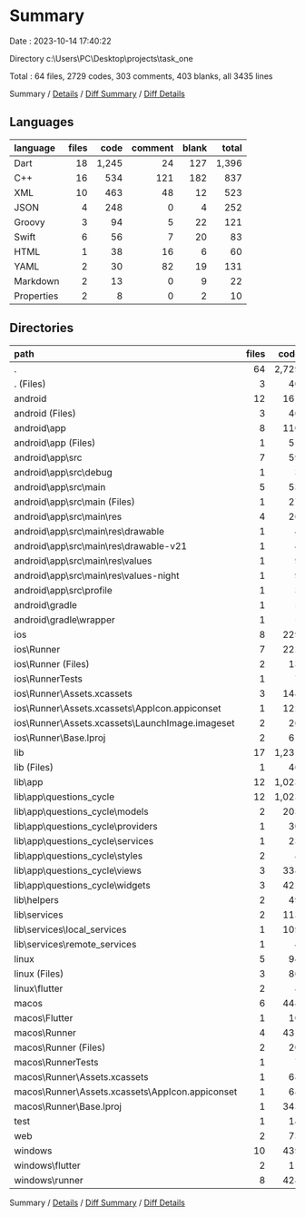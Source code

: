 # Summary

Date : 2023-10-14 17:40:22

Directory c:\\Users\\PC\\Desktop\\projects\\task_one

Total : 64 files,  2729 codes, 303 comments, 403 blanks, all 3435 lines

Summary / [Details](details.md) / [Diff Summary](diff.md) / [Diff Details](diff-details.md)

## Languages
| language | files | code | comment | blank | total |
| :--- | ---: | ---: | ---: | ---: | ---: |
| Dart | 18 | 1,245 | 24 | 127 | 1,396 |
| C++ | 16 | 534 | 121 | 182 | 837 |
| XML | 10 | 463 | 48 | 12 | 523 |
| JSON | 4 | 248 | 0 | 4 | 252 |
| Groovy | 3 | 94 | 5 | 22 | 121 |
| Swift | 6 | 56 | 7 | 20 | 83 |
| HTML | 1 | 38 | 16 | 6 | 60 |
| YAML | 2 | 30 | 82 | 19 | 131 |
| Markdown | 2 | 13 | 0 | 9 | 22 |
| Properties | 2 | 8 | 0 | 2 | 10 |

## Directories
| path | files | code | comment | blank | total |
| :--- | ---: | ---: | ---: | ---: | ---: |
| . | 64 | 2,729 | 303 | 403 | 3,435 |
| . (Files) | 3 | 40 | 82 | 26 | 148 |
| android | 12 | 161 | 51 | 33 | 245 |
| android (Files) | 3 | 46 | 0 | 11 | 57 |
| android\\app | 8 | 110 | 51 | 21 | 182 |
| android\\app (Files) | 1 | 51 | 5 | 12 | 68 |
| android\\app\\src | 7 | 59 | 46 | 9 | 114 |
| android\\app\\src\\debug | 1 | 3 | 4 | 1 | 8 |
| android\\app\\src\\main | 5 | 53 | 38 | 7 | 98 |
| android\\app\\src\\main (Files) | 1 | 27 | 6 | 1 | 34 |
| android\\app\\src\\main\\res | 4 | 26 | 32 | 6 | 64 |
| android\\app\\src\\main\\res\\drawable | 1 | 4 | 7 | 2 | 13 |
| android\\app\\src\\main\\res\\drawable-v21 | 1 | 4 | 7 | 2 | 13 |
| android\\app\\src\\main\\res\\values | 1 | 9 | 9 | 1 | 19 |
| android\\app\\src\\main\\res\\values-night | 1 | 9 | 9 | 1 | 19 |
| android\\app\\src\\profile | 1 | 3 | 4 | 1 | 8 |
| android\\gradle | 1 | 5 | 0 | 1 | 6 |
| android\\gradle\\wrapper | 1 | 5 | 0 | 1 | 6 |
| ios | 8 | 229 | 4 | 13 | 246 |
| ios\\Runner | 7 | 222 | 2 | 9 | 233 |
| ios\\Runner (Files) | 2 | 13 | 0 | 3 | 16 |
| ios\\RunnerTests | 1 | 7 | 2 | 4 | 13 |
| ios\\Runner\\Assets.xcassets | 3 | 148 | 0 | 4 | 152 |
| ios\\Runner\\Assets.xcassets\\AppIcon.appiconset | 1 | 122 | 0 | 1 | 123 |
| ios\\Runner\\Assets.xcassets\\LaunchImage.imageset | 2 | 26 | 0 | 3 | 29 |
| ios\\Runner\\Base.lproj | 2 | 61 | 2 | 2 | 65 |
| lib | 17 | 1,231 | 14 | 120 | 1,365 |
| lib (Files) | 1 | 46 | 3 | 8 | 57 |
| lib\\app | 12 | 1,023 | 10 | 87 | 1,120 |
| lib\\app\\questions_cycle | 12 | 1,023 | 10 | 87 | 1,120 |
| lib\\app\\questions_cycle\\models | 2 | 203 | 0 | 33 | 236 |
| lib\\app\\questions_cycle\\providers | 1 | 30 | 4 | 3 | 37 |
| lib\\app\\questions_cycle\\services | 1 | 23 | 1 | 5 | 29 |
| lib\\app\\questions_cycle\\styles | 2 | 8 | 0 | 7 | 15 |
| lib\\app\\questions_cycle\\views | 3 | 338 | 3 | 24 | 365 |
| lib\\app\\questions_cycle\\widgets | 3 | 421 | 2 | 15 | 438 |
| lib\\helpers | 2 | 49 | 0 | 8 | 57 |
| lib\\services | 2 | 113 | 1 | 17 | 131 |
| lib\\services\\local_services | 1 | 109 | 1 | 15 | 125 |
| lib\\services\\remote_services | 1 | 4 | 0 | 2 | 6 |
| linux | 5 | 94 | 27 | 38 | 159 |
| linux (Files) | 3 | 86 | 18 | 27 | 131 |
| linux\\flutter | 2 | 8 | 9 | 11 | 28 |
| macos | 6 | 448 | 5 | 16 | 469 |
| macos\\Flutter | 1 | 10 | 3 | 4 | 17 |
| macos\\Runner | 4 | 431 | 0 | 8 | 439 |
| macos\\Runner (Files) | 2 | 20 | 0 | 6 | 26 |
| macos\\RunnerTests | 1 | 7 | 2 | 4 | 13 |
| macos\\Runner\\Assets.xcassets | 1 | 68 | 0 | 1 | 69 |
| macos\\Runner\\Assets.xcassets\\AppIcon.appiconset | 1 | 68 | 0 | 1 | 69 |
| macos\\Runner\\Base.lproj | 1 | 343 | 0 | 1 | 344 |
| test | 1 | 14 | 10 | 7 | 31 |
| web | 2 | 73 | 16 | 7 | 96 |
| windows | 10 | 439 | 94 | 143 | 676 |
| windows\\flutter | 2 | 11 | 9 | 11 | 31 |
| windows\\runner | 8 | 428 | 85 | 132 | 645 |

Summary / [Details](details.md) / [Diff Summary](diff.md) / [Diff Details](diff-details.md)
